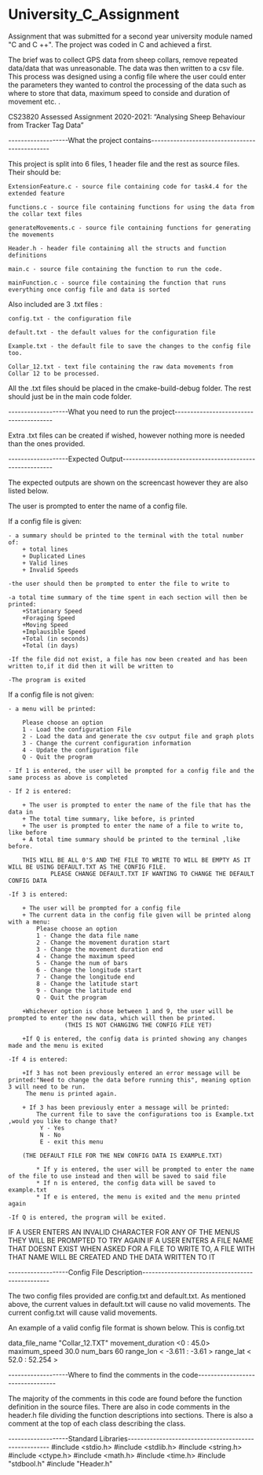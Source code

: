 # University_C_Assignment
Assignment that was submitted for a second year university module named "C and C ++". The project was coded in C and achieved a first.

The brief was to collect GPS data from sheep collars, remove repeated data/data that was unreasonable. The data was then written to a csv file.
This process was designed using a config file where the user could enter the parameters they wanted to control the processing of the data such as where to store that data, maximum speed to conside and duration of movement etc. .

CS23820 Assessed Assignment 2020-2021: 
“Analysing Sheep Behaviour from Tracker Tag Data”

-------------------What the project contains----------------------------------------------

This project is split into 6 files, 1 header file and the rest as source files.
Their should be:

	ExtensionFeature.c - source file containing code for task4.4 for the extended feature 

	functions.c - source file containing functions for using the data from the collar text files

	generateMovements.c - source file containing functions for generating the movements

	Header.h - header file containing all the structs and function definitions

	main.c - source file containing the function to run the code.

	mainFunction.c - source file containing the function that runs everything once config file and data is sorted


Also included are 3 .txt files :


	config.txt - the configuration file

	default.txt - the default values for the configuration file

	Example.txt - the default file to save the changes to the config file too.
	
	Collar_12.txt - text file containing the raw data movements from Collar 12 to be processed.


All the .txt files should be placed in the cmake-build-debug folder. The rest should just be in the main code folder.
 

-------------------What you need to run the project---------------------------------------

Extra .txt files can be created if wished, however nothing more is needed than the ones provided.

-------------------Expected Output--------------------------------------------------------

The expected outputs are shown on the screencast however they are also listed below.


The user is prompted to enter the name of a config file.

If a config file is given:

	- a summary should be printed to the terminal with the total number of:
		+ total lines
		+ Duplicated Lines
		+ Valid lines
		+ Invalid Speeds

	-the user should then be prompted to enter the file to write to

	-a total time summary of the time spent in each section will then be printed:
		+Stationary Speed
		+Foraging Speed
		+Moving Speed
		+Implausible Speed
		+Total (in seconds)
		+Total (in days)

	-If the file did not exist, a file has now been created and has been written to,if it did then it will be written to

	-The program is exited

If a config file is not given:

	- a menu will be printed:

		Please choose an option
 		1 - Load the configuration File
 		2 - Load the data and generate the csv output file and graph plots
 		3 - Change the current configuration information
 		4 - Update the configuration file
 		Q - Quit the program
	
	- If 1 is entered, the user will be prompted for a config file and the same process as above is completed

	- If 2 is entered:

		+ The user is prompted to enter the name of the file that has the data in
		+ The total time summary, like before, is printed
		+ The user is prompted to enter the name of a file to write to, like before
		+ A total time summary should be printed to the terminal ,like before.

		THIS WILL BE ALL 0'S AND THE FILE TO WRITE TO WILL BE EMPTY AS IT WILL BE USING DEFAULT.TXT AS THE CONFIG FILE. 
				PLEASE CHANGE DEFAULT.TXT IF WANTING TO CHANGE THE DEFAULT CONFIG DATA

	-If 3 is entered:

		+ The user will be prompted for a config file
		+ The current data in the config file given will be printed along with a menu:
			Please choose an option
 			1 - Change the data file name
			2 - Change the movement duration start
 			3 - Change the movement duration end
 			4 - Change the maximum speed 
 			5 - Change the num of bars 
 			6 - Change the longitude start
 			7 - Change the longitude end
 			8 - Change the latitude start
 			9 - Change the latitude end
 			Q - Quit the program
		
		+Whichever option is chose between 1 and 9, the user will be prompted to enter the new data, which will then be printed.
					(THIS IS NOT CHANGING THE CONFIG FILE YET)

		+If Q is entered, the config data is printed showing any changes made and the menu is exited
	
	-If 4 is entered:

		+If 3 has not been previously entered an error message will be printed:"Need to change the data before running this", meaning option 3 will need to be run. 
		 The menu is printed again.

		+ If 3 has been previously enter a message will be printed:
			The current file to save the configurations too is Example.txt ,would you like to change that?
			 Y - Yes 
			 N - No 
 			 E - exit this menu

		(THE DEFAULT FILE FOR THE NEW CONFIG DATA IS EXAMPLE.TXT)

			* If y is entered, the user will be prompted to enter the name of the file to use instead and then will be saved to said file
			* If n is entered, the config data will be saved to example.txt
			* If e is entered, the menu is exited and the menu printed again

	-If Q is entered, the program will be exited.

IF A USER ENTERS AN INVALID CHARACTER FOR ANY OF THE MENUS THEY WILL BE PROMPTED TO TRY AGAIN
IF A USER ENTERS A FILE NAME THAT DOESNT EXIST WHEN ASKED FOR A FILE TO WRITE TO, A FILE WITH THAT NAME WILL BE CREATED AND THE DATA WRITTEN TO IT


-------------------Config File Description------------------------------------------------

The two config files provided are config.txt and default.txt. As mentioned above, the current values in default.txt will 
cause no valid movements. The current config.txt will cause valid movements.

An example of a valid config file format is shown below. This is config.txt

data_file_name "Collar_12.TXT"
movement_duration <0 : 45.0>
maximum_speed 30.0
num_bars 60
range_lon < -3.611 : -3.61 >
range_lat < 52.0 : 52.254 >



-------------------Where to find the comments in the code---------------------------------

The majority of the comments in this code are found before the function definition in the source files.
There are also in code comments in the header.h file dividing the function descriptions into sections. 
There is also a comment at the top of each class describing the class.


-------------------Standard Libraries-----------------------------------------------------
#include <stdio.h>
#include <stdlib.h>
#include <string.h>
#include <ctype.h>
#include <math.h>
#include <time.h>
#include "stdbool.h"
#include "Header.h"

